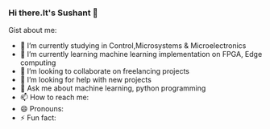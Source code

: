 ### Hi there.It's Sushant 👋

Gist about me:

- 🔭 I’m currently studying in Control,Microsystems & Microelectronics
- 🌱 I’m currently learning machine learning implementation on FPGA, Edge computing
- 👯 I’m looking to collaborate on freelancing projects
- 🤔 I’m looking for help with new projects
- 💬 Ask me about machine learning, python programming
- 📫 How to reach me:
- 😄 Pronouns: 
- ⚡ Fun fact: 
